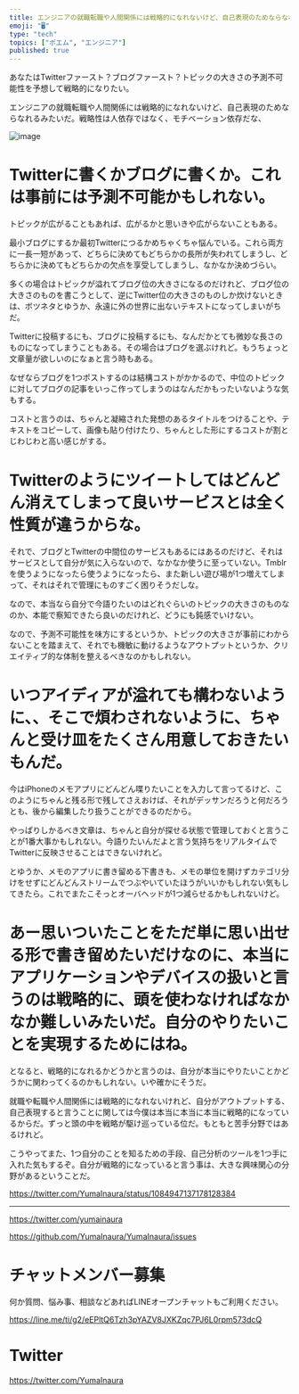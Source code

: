 ```yaml
---
title: エンジニアの就職転職や人間関係には戦略的になれないけど、自己表現のためならなれるみたいだ。戦略性は人依存ではなく、モチベーション依存だな、
emoji: "🖥"
type: "tech"
topics: ["ポエム", "エンジニア"]
published: true
---
```


あなたはTwitterファースト？ブログファースト？トピックの大きさの予測不可能性を予想して戦略的になりたい。

エンジニアの就職転職や人間関係には戦略的になれないけど、自己表現のためならなれるみたいだ。戦略性は人依存ではなく、モチベーション依存だな、

![image](https://user-images.githubusercontent.com/13635059/51147000-0b983500-189c-11e9-942c-b9a36227b05d.png)


# Twitterに書くかブログに書くか。これは事前には予測不可能かもしれない。

トピックが広がることもあれば、広がるかと思いきや広がらないこともある。

最小ブログにするか最初Twitterにつるかめちゃくちゃ悩んでいる。これら両方に一長一短があって、どちらに決めてもどちらかの長所が失われてしまうし、どちらかに決めてもどちらかの欠点を享受してしまうし、なかなか決めづらい。

多くの場合はトピックが溢れてブログ位の大きさになるのだけれど、ブログ位の大きさのものを書こうとして、逆にTwitter位の大きさのものしか炊けないときは、ボツネタとゆうか、永遠に外の世界に出ないテキストになってしまいがちだ。

Twitterに投稿するにも、ブログに投稿するにも、なんだかとても微妙な長さのものになってしまうこともある。その場合はブログを選ぶけれど。もうちょっと文章量が欲しいのになぁと言う時もある。

なぜならブログを1つポストするのは結構コストがかかるので、中位のトピックに対してブログの記事をいっこ作ってしまうのはなんだかもったいないような気もする。

コストと言うのは、ちゃんと凝縮された発想のあるタイトルをつけることや、テキストをコピーして、画像も貼り付けたり、ちゃんとした形にするコストが割とじわじわと高い感じがする。

# Twitterのようにツイートしてはどんどん消えてしまって良いサービスとは全く性質が違うからな。

それで、ブログとTwitterの中間位のサービスもあるにはあるのだけど、それはサービスとして自分が気に入らないので、なかなか使うに至っていない。Tmblrを使うようになったら使うようになったら、また新しい遊び場が1つ増えてしまって、それはそれで管理にものすごく困りそうだしな。

なので、本当なら自分で今語りたいのはどれぐらいのトピックの大きさのものなのか、本能で察知できたら良いのだけれど、どうにも鈍感でいけない。

なので、予測不可能性を味方にするというか、トピックの大きさが事前にわからないことを踏まえて、それでも機敏に動けるようなアウトプットというか、クリエイティブ的な体制を整えるべきなのかもしれない。

# いつアイディアが溢れても構わないように、、そこで煩わされないように、ちゃんと受け皿をたくさん用意しておきたいもんだ。

今はiPhoneのメモアプリにどんどん喋りたいことを入力して言ってるけど、このようにちゃんと残る形で残してさえおけば、それがデッサンだろうと何だろうとも、後から編集したり扱うことができるのだから。

やっぱりしかるべき文章は、ちゃんと自分が探せる状態で管理しておくと言うことが1番大事かもしれない。今語りたいんだよと言う気持ちをリアルタイムでTwitterに反映させることはできないけれど。

とゆうか、メモのアプリに書き留める下書きも、メモの単位を開けずカテゴリ分けをせずにどんどんストリームでつぶやいていたほうがいいかもしれない気もしてきたら。これでまたこそっとオーバヘッドが1つ減らせるかもしれないけど。

# あー思いついたことをただ単に思い出せる形で書き留めたいだけなのに、本当にアプリケーションやデバイスの扱いと言うのは戦略的に、頭を使わなければなかなか難しいみたいだ。自分のやりたいことを実現するためにはね。

となると、戦略的になれるかどうかと言うのは、自分が本当にやりたいことかどうかに関わってくるのかもしれない。いや確かにそうだ。

就職や転職や人間関係には戦略的になれないけれど、自分がアウトプットする、自己表現すると言うことに関しては今僕は本当に本当に本当に戦略的になっているからだ。ずっと頭の中を戦略が駆け巡っている位だ。もともと苦手分野ではあるけれど。

こうやってまた、1つ自分のことを知るための手段、自己分析のツールを1つ手に入れた気もするぞ。自分が戦略的になっていると言う事は、大きな興味関心の分野があるということだ。


https://twitter.com/YumaInaura/status/1084947137178128384


---

https://twitter.com/yumainaura

https://github.com/YumaInaura/YumaInaura/issues









<!-- Update From Qiita API -->

# チャットメンバー募集


何か質問、悩み事、相談などあればLINEオープンチャットもご利用ください。

https://line.me/ti/g2/eEPltQ6Tzh3pYAZV8JXKZqc7PJ6L0rpm573dcQ





# Twitter


https://twitter.com/YumaInaura


<!-- Update From Qiita API -->


